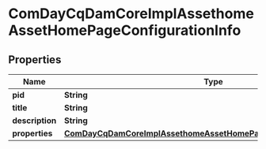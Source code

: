 
# ComDayCqDamCoreImplAssethomeAssetHomePageConfigurationInfo

## Properties
Name | Type | Description | Notes
------------ | ------------- | ------------- | -------------
**pid** | **String** |  |  [optional]
**title** | **String** |  |  [optional]
**description** | **String** |  |  [optional]
**properties** | [**ComDayCqDamCoreImplAssethomeAssetHomePageConfigurationProperties**](ComDayCqDamCoreImplAssethomeAssetHomePageConfigurationProperties.md) |  |  [optional]




